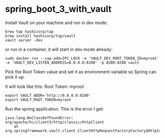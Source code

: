 # spring_boot_3_with_vault

Install Vault on your machine and run in dev mode:

```
brew tap hashicorp/tap
brew install hashicorp/tap/vault
vault server -dev
```

or run in a container, it will start in dev mode already:
```
sudo docker run --cap-add=IPC_LOCK -e 'VAULT_DEV_ROOT_TOKEN_ID=myroot' -e 'VAULT_DEV_LISTEN_ADDRESS=0.0.0.0:8200' -p 8200:8200 vault
```

Pick the Root Token value and set it as environment variable so Spring can pick it up.

It will look like this:
Root Token: myroot

```
export VAULT_ADDR='http://0.0.0.0:8200'
export VAULT_ROOT_TOKEN=myroot
```

Run the spring application.
This is the error I get:
```
java.lang.NoClassDefFoundError: org/apache/hc/client5/http/classic/HttpClient
	at org.springframework.vault.client.ClientHttpRequestFactoryFactory$HttpComponents.usingHttpComponents(ClientHttpRequestFactoryFactory.java:333)
```
